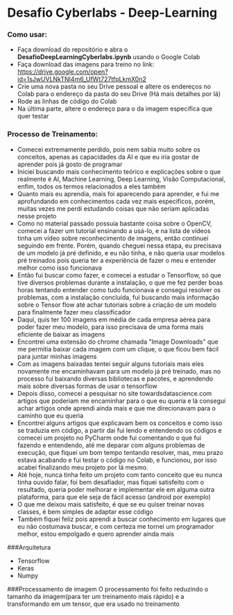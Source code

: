 # Desafio Cyberlabs - Deep-Learning

### Como usar:

- Faça download do repositório e abra o **DesafioDeepLearningCyberlabs.ipynb** usando o Google Colab
- Faça download das imagens para treino no link: https://drive.google.com/open?id=1sJwUVLNkTNI4m6_UfWt727tfpLkmX0n2
- Crie uma nova pasta no seu Drive pessoal e altere os endereços no Colab para o endereço da pasta do seu Drive (Há mais detalhes por lá)
- Rode as linhas de código do Colab
- Na última parte, altere o endereço para o da imagem especifica que quer testar

### Processo de Treinamento:

- Comecei extremamente perdido, pois nem sabia muito sobre os conceitos, apenas as capacidades da AI e que eu iria gostar de aprender pois já gosto de programar
- Iniciei buscando mais conhecimento teórico e explicações sobre o que realmente é AI, Machine Learning, Deep Learning, Visão Computacional, enfim, todos os termos relacionados a eles também
- Quanto mais eu aprendia, mais foi aparecendo para aprender, e fui me aprofundando em conhecimentos cada vez mais especificos, porém, muitas vezes me perdi estudando coisas que não seriam aplicadas nesse projeto
- Como no material passado possuia bastante coisa sobre o OpenCV, comecei a fazer um tutorial ensinando a usá-lo, e na lista de vídeos tinha um vídeo sobre reconhecimento de imagens, então continuei seguindo em frente. Porém, quando cheguei nessa etapa, eu precisava de um modelo já pré definido, e eu não tinha, e não queria usar modelos pré treinados pois queria ter a experiência de fazer o meu e entender melhor como isso funcionava
- Então fui buscar como fazer, e comecei a estudar o Tensorflow, só que tive diversos problemas durante a instalação, o que me fez perder boas horas tentando entender como tudo funcionava e consegui resolver os problemas, com a instalação concluída, fui buscando mais informação sobre o Tensor flow até achar tutoriais sobre a criação de um modelo para finalmente fazer meu classificador
- Daqui, quis ter 100 imagens em média de cada empresa aérea para poder fazer meu modelo, para isso precisava de uma forma mais eficiente de baixar as imagens
- Encontrei uma extensão do chrome chamada "Image Downloads" que me permitia baixar cada imagem com um clique, o que ficou bem fácil para juntar minhas imagens
- Com as imagens baixadas tentei seguir alguns tutoriais mais eles novamente me encaminhavam para um modelo já pré treinado, mas no processo fui baixando diversas bibliotecas e pacotes, e aprendendo mais sobre diversas formas de usar o tensorflow
- Depois disso, comecei a pesquisar no site towardsdatascience.com artigos que poderiam me encaminhar para o que eu queria e lá consegui achar artigos onde aprendi ainda mais e que me direcionavam para o caminho que eu queria
- Encontrei alguns artigos que explicavam bem os conceitos e como isso se traduzia em código, a partir dai fui lendo e entendendo os códigos e comecei um projeto no PyCharm onde fui comentando o que fui fazendo e entendendo, até me deparar com alguns problemas de execução, que fiquei um bom tempo tentando resolver, mas, meu prazo estava acabando e fui testar o código no Colab, e funcionou, por isso acabei finalizando meu projeto por lá mesmo.
- Até hoje, nunca tinha feito um projeto com tanto conceito que eu nunca tinha ouvido falar, foi bem desafiador, mas fiquei satisfeito com o resultado, queria poder melhorar e implementar ele em alguma outra plataforma, para que ele seja de fácil acesso (android por exemplo)
- O que me deixou mais satisfeito, é que se eu quiser treinar novas classes, é bem simples de adaptar esse código
- Também fiquei feliz pois aprendi a buscar conhecimento em lugares que eu não costumava buscar, e com certeza me tornei um programador melhor, estou empolgado e quero aprender ainda mais

###Arquitetura

- Tensorflow
- Keras
- Numpy

###Processamento de imagem
O processamento foi feito reduzindo o tamanho da imagem(para ter um treinamento mais rápido) e a transformando em um tensor, que era usado no treinamento
